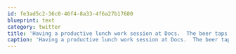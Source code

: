 ```yaml
---
id: fe3ad5c2-36c0-46f4-8a33-4f6a27b17680
blueprint: text
category: twitter
title: 'Having a productive lunch work session at Docs.  The beer taps are tempting me though.  Must stay focused!'
caption: 'Having a productive lunch work session at Docs.  The beer taps are tempting me though.  Must stay focused!'
---
```

